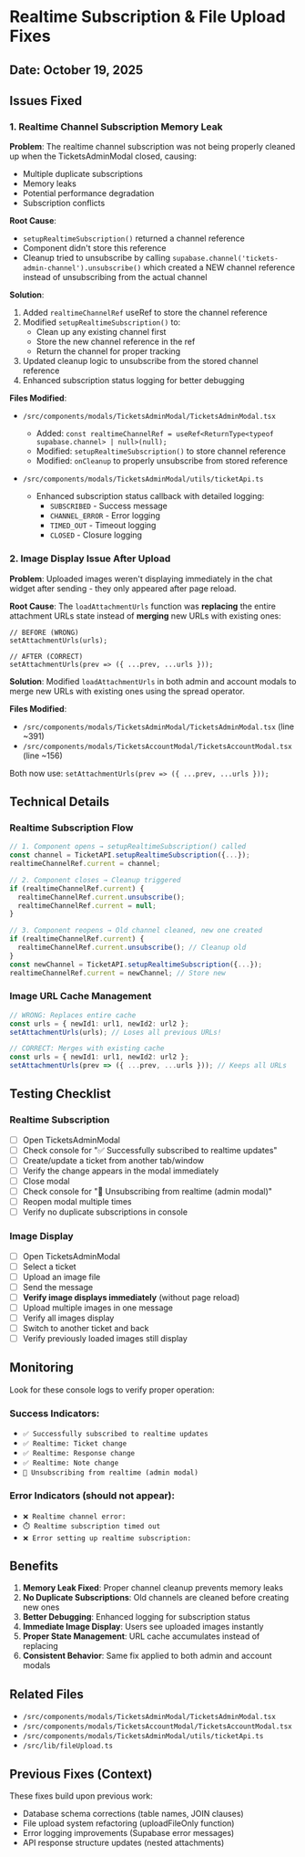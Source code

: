 # Realtime Subscription & File Upload Fixes

## Date: October 19, 2025

## Issues Fixed

### 1. Realtime Channel Subscription Memory Leak
**Problem**: The realtime channel subscription was not being properly cleaned up when the TicketsAdminModal closed, causing:
- Multiple duplicate subscriptions
- Memory leaks
- Potential performance degradation
- Subscription conflicts

**Root Cause**: 
- `setupRealtimeSubscription()` returned a channel reference
- Component didn't store this reference
- Cleanup tried to unsubscribe by calling `supabase.channel('tickets-admin-channel').unsubscribe()` which created a NEW channel reference instead of unsubscribing from the actual channel

**Solution**:
1. Added `realtimeChannelRef` useRef to store the channel reference
2. Modified `setupRealtimeSubscription()` to:
   - Clean up any existing channel first
   - Store the new channel reference in the ref
   - Return the channel for proper tracking
3. Updated cleanup logic to unsubscribe from the stored channel reference
4. Enhanced subscription status logging for better debugging

**Files Modified**:
- `/src/components/modals/TicketsAdminModal/TicketsAdminModal.tsx`
  - Added: `const realtimeChannelRef = useRef<ReturnType<typeof supabase.channel> | null>(null);`
  - Modified: `setupRealtimeSubscription()` to store channel reference
  - Modified: `onCleanup` to properly unsubscribe from stored reference

- `/src/components/modals/TicketsAdminModal/utils/ticketApi.ts`
  - Enhanced subscription status callback with detailed logging:
    - `SUBSCRIBED` - Success message
    - `CHANNEL_ERROR` - Error logging
    - `TIMED_OUT` - Timeout logging
    - `CLOSED` - Closure logging

### 2. Image Display Issue After Upload
**Problem**: Uploaded images weren't displaying immediately in the chat widget after sending - they only appeared after page reload.

**Root Cause**: 
The `loadAttachmentUrls` function was **replacing** the entire attachment URLs state instead of **merging** new URLs with existing ones:
```tsx
// BEFORE (WRONG)
setAttachmentUrls(urls);

// AFTER (CORRECT)
setAttachmentUrls(prev => ({ ...prev, ...urls }));
```

**Solution**:
Modified `loadAttachmentUrls` in both admin and account modals to merge new URLs with existing ones using the spread operator.

**Files Modified**:
- `/src/components/modals/TicketsAdminModal/TicketsAdminModal.tsx` (line ~391)
- `/src/components/modals/TicketsAccountModal/TicketsAccountModal.tsx` (line ~156)

Both now use: `setAttachmentUrls(prev => ({ ...prev, ...urls }));`

## Technical Details

### Realtime Subscription Flow
```typescript
// 1. Component opens → setupRealtimeSubscription() called
const channel = TicketAPI.setupRealtimeSubscription({...});
realtimeChannelRef.current = channel;

// 2. Component closes → Cleanup triggered
if (realtimeChannelRef.current) {
  realtimeChannelRef.current.unsubscribe();
  realtimeChannelRef.current = null;
}

// 3. Component reopens → Old channel cleaned, new one created
if (realtimeChannelRef.current) {
  realtimeChannelRef.current.unsubscribe(); // Cleanup old
}
const newChannel = TicketAPI.setupRealtimeSubscription({...});
realtimeChannelRef.current = newChannel; // Store new
```

### Image URL Cache Management
```typescript
// WRONG: Replaces entire cache
const urls = { newId1: url1, newId2: url2 };
setAttachmentUrls(urls); // Loses all previous URLs!

// CORRECT: Merges with existing cache
const urls = { newId1: url1, newId2: url2 };
setAttachmentUrls(prev => ({ ...prev, ...urls })); // Keeps all URLs
```

## Testing Checklist

### Realtime Subscription
- [ ] Open TicketsAdminModal
- [ ] Check console for "✅ Successfully subscribed to realtime updates"
- [ ] Create/update a ticket from another tab/window
- [ ] Verify the change appears in the modal immediately
- [ ] Close modal
- [ ] Check console for "🔌 Unsubscribing from realtime (admin modal)"
- [ ] Reopen modal multiple times
- [ ] Verify no duplicate subscriptions in console

### Image Display
- [ ] Open TicketsAdminModal
- [ ] Select a ticket
- [ ] Upload an image file
- [ ] Send the message
- [ ] **Verify image displays immediately** (without page reload)
- [ ] Upload multiple images in one message
- [ ] Verify all images display
- [ ] Switch to another ticket and back
- [ ] Verify previously loaded images still display

## Monitoring

Look for these console logs to verify proper operation:

### Success Indicators:
- `✅ Successfully subscribed to realtime updates`
- `✅ Realtime: Ticket change`
- `✅ Realtime: Response change`
- `✅ Realtime: Note change`
- `🔌 Unsubscribing from realtime (admin modal)`

### Error Indicators (should not appear):
- `❌ Realtime channel error:`
- `⏱️ Realtime subscription timed out`
- `❌ Error setting up realtime subscription:`

## Benefits

1. **Memory Leak Fixed**: Proper channel cleanup prevents memory leaks
2. **No Duplicate Subscriptions**: Old channels are cleaned before creating new ones
3. **Better Debugging**: Enhanced logging for subscription status
4. **Immediate Image Display**: Users see uploaded images instantly
5. **Proper State Management**: URL cache accumulates instead of replacing
6. **Consistent Behavior**: Same fix applied to both admin and account modals

## Related Files

- `/src/components/modals/TicketsAdminModal/TicketsAdminModal.tsx`
- `/src/components/modals/TicketsAccountModal/TicketsAccountModal.tsx`
- `/src/components/modals/TicketsAdminModal/utils/ticketApi.ts`
- `/src/lib/fileUpload.ts`

## Previous Fixes (Context)

These fixes build upon previous work:
- Database schema corrections (table names, JOIN clauses)
- File upload system refactoring (uploadFileOnly function)
- Error logging improvements (Supabase error messages)
- API response structure updates (nested attachments)
